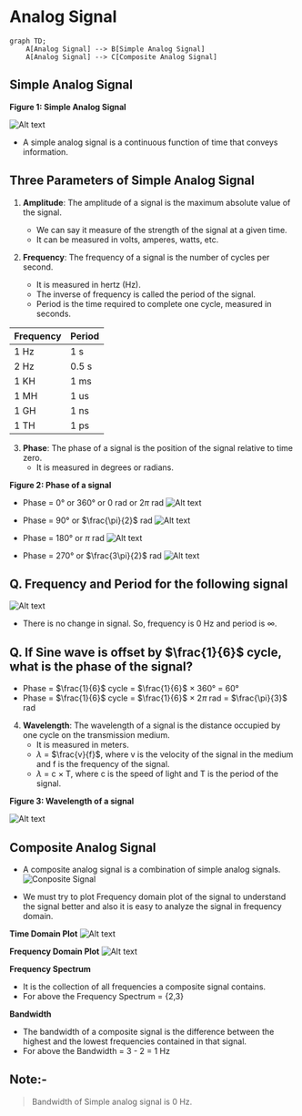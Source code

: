 # Analog Signal

```mermaid
graph TD;
    A[Analog Signal] --> B[Simple Analog Signal]
    A[Analog Signal] --> C[Composite Analog Signal]
```

## Simple Analog Signal

**Figure 1: Simple Analog Signal**

![Alt text](../Assests/image4.png)

- A simple analog signal is a continuous function of time that conveys information.

## Three Parameters of Simple Analog Signal

1. **Amplitude**: The amplitude of a signal is the maximum absolute value of the signal.
   - We can say it measure of the strength of the signal at a given time.
   - It can be measured in volts, amperes, watts, etc.

2. **Frequency**: The frequency of a signal is the number of cycles per second.
   - It is measured in hertz (Hz).
   - The inverse of frequency is called the period of the signal.
   - Period is the time required to complete one cycle, measured in seconds.
  
| Frequency | Period |
| --------- | ------ |
| 1 Hz      | 1 s    |
| 2 Hz      | 0.5 s  |
| 1 KH      | 1 ms   |
| 1 MH      | 1 us   |
| 1 GH      | 1 ns   |
| 1 TH      | 1 ps   | 

3. **Phase**: The phase of a signal is the position of the signal relative to time zero.
   - It is measured in degrees or radians.

**Figure 2: Phase of a signal**

- Phase = 0&deg; or 360&deg; or 0 rad or 2$\pi$ rad
![Alt text](../Assests/image6.png)

- Phase = 90&deg; or $\frac{\pi}{2}$ rad
![Alt text](../Assests/image7.png)

- Phase = 180&deg; or $\pi$ rad
![Alt text](../Assests/image8.png)

- Phase = 270&deg; or $\frac{3\pi}{2}$ rad
![Alt text](../Assests/image9.png)

## Q. Frequency and Period for the following signal

![Alt text](../Assests/image5.png)

- There is no change in signal. So, frequency is 0 Hz and period is $\infty$.

## Q. If Sine wave is offset by $\frac{1}{6}$ cycle, what is the phase of the signal?

- Phase = $\frac{1}{6}$ cycle = $\frac{1}{6}$ $\times$ 360&deg; = 60&deg;
- Phase = $\frac{1}{6}$ cycle = $\frac{1}{6}$ $\times$ 2$\pi$ rad = $\frac{\pi}{3}$ rad

4. **Wavelength**: The wavelength of a signal is the distance occupied by one cycle on the transmission medium.
   - It is measured in meters.
   - $\lambda$ = $\frac{v}{f}$, where v is the velocity of the signal in the medium and f is the frequency of the signal.
   - $\lambda$ = c $\times$ T, where c is the speed of light and T is the period of the signal.

**Figure 3: Wavelength of a signal**

![Alt text](../Assests/image10.png)

## Composite Analog Signal

- A composite analog signal is a combination of simple analog signals.
![Conposite Signal](../Assests/image11.png)

- We must try to plot Frequency domain plot of the signal to understand the signal better and also it is easy to analyze the signal in frequency domain.

**Time Domain Plot**
![Alt text](../Assests/image12.png)

**Frequency Domain Plot**
![Alt text](../Assests/image13.png)

**Frequency Spectrum**
- It is the collection of all frequencies a composite signal contains.
- For above the Frequency Spectrum = {2,3}

**Bandwidth**
- The bandwidth of a composite signal is the difference between the highest and the lowest frequencies contained in that signal.
- For above the Bandwidth = 3 - 2 = 1 Hz

## Note:-
> Bandwidth of Simple analog signal is 0 Hz.
